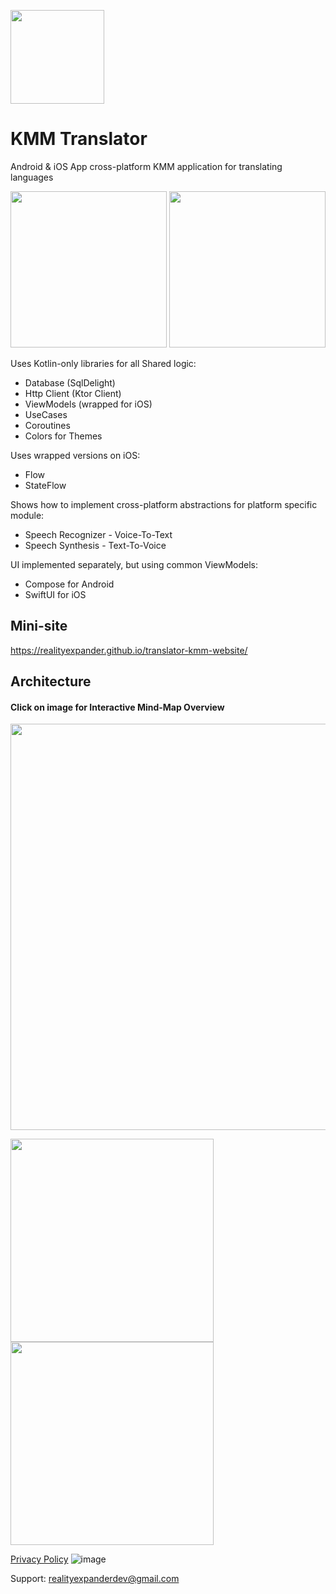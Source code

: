 [<img src="https://user-images.githubusercontent.com/5157474/218233986-0d42e2be-669e-4948-835a-a15c02179510.png" width=150 />](https://user-images.githubusercontent.com/5157474/218233986-0d42e2be-669e-4948-835a-a15c02179510.png)
# KMM Translator 

Android &amp; iOS App cross-platform KMM application for translating languages

[<img src="https://user-images.githubusercontent.com/5157474/218233438-99c84e55-f835-4076-976b-868ed5d19e8a.png" width=250 />](https://user-images.githubusercontent.com/5157474/218233438-99c84e55-f835-4076-976b-868ed5d19e8a.png)
[<img src="https://user-images.githubusercontent.com/5157474/218236851-de783ba5-4dc9-40e6-885e-03889e9131db.png" width=250 />](https://user-images.githubusercontent.com/5157474/218236851-de783ba5-4dc9-40e6-885e-03889e9131db.png)

Uses Kotlin-only libraries for all Shared logic:
- Database (SqlDelight)
- Http Client (Ktor Client)
- ViewModels (wrapped for iOS)
- UseCases
- Coroutines
- Colors for Themes

Uses wrapped versions on iOS:
- Flow
- StateFlow

Shows how to implement cross-platform abstractions for platform specific module:
- Speech Recognizer - Voice-To-Text
- Speech Synthesis - Text-To-Voice

UI implemented separately, but using common ViewModels:
- Compose for Android
- SwiftUI for iOS

## Mini-site
https://realityexpander.github.io/translator-kmm-website/

## Architecture

#### Click on image for Interactive Mind-Map Overview

[<img src="https://user-images.githubusercontent.com/5157474/218219624-371b1ead-54d5-43e8-975a-12956e1c7bd6.png" width=650 />](https://mm.tt/map/2590156097)

[<img src="https://user-images.githubusercontent.com/5157474/218237123-64141f91-edc6-4943-85af-7d96704c51af.png" width=325 />](https://user-images.githubusercontent.com/5157474/218237123-64141f91-edc6-4943-85af-7d96704c51af.png)
[<img src="https://user-images.githubusercontent.com/5157474/218237980-1c7bf06a-c8b8-4012-b821-ddc16bb4ffe3.png" width=325 />](https://user-images.githubusercontent.com/5157474/218237980-1c7bf06a-c8b8-4012-b821-ddc16bb4ffe3.png)



[Privacy Policy](https://www.freeprivacypolicy.com/live/71a70ce3-b22c-4847-bd57-062505eba83a)
![image](https://user-images.githubusercontent.com/5157474/218234141-233daac6-2c4d-4cb8-be7a-ec16968ec231.png)

Support: realityexpanderdev@gmail.com

